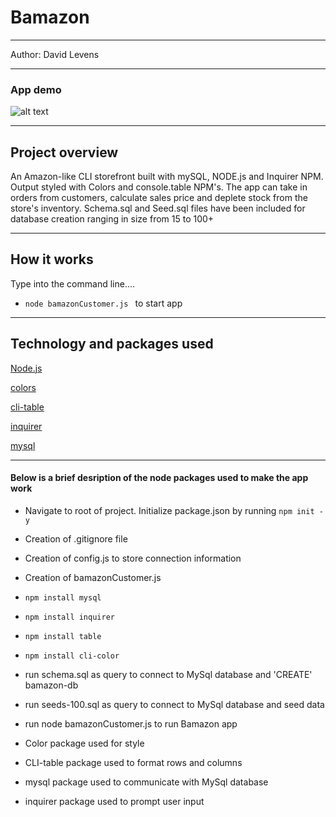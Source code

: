 <h1>Bamazon</h1>


<hr>

Author:  David Levens


<hr>

<h3> App demo </h3>

![alt text](./gif/bamazonGif.gif "Bamazon CLI Node App")

<hr>



<h2> Project overview</h2>
An Amazon-like CLI storefront built with mySQL, NODE.js and Inquirer NPM. Output styled with Colors and console.table NPM's. The app can take in orders from customers, calculate sales price and deplete stock from the store's inventory. Schema.sql and Seed.sql files have been included for database creation ranging in size from 15 to 100+
<hr>

<h2> How it works </h2>
Type into the command line....

- ```node bamazonCustomer.js ``` to start app

<hr>

<h2>Technology and packages used</h2>

[Node.js](https://nodejs.org/en/)

[colors](https://www.npmjs.com/package/cli-color)

[cli-table](https://www.npmjs.com/package/table)

[inquirer](https://www.npmjs.com/inquirer)

[mysql](https://www.npmjs.com/package/mysql)



<hr></hr>

<h4>Below is a brief desription of the node packages used to make the app work</h4>

- Navigate to root of project. Initialize package.json by running ```npm init -y```

- Creation of .gitignore file

- Creation of config.js to store connection information
  
- Creation of bamazonCustomer.js 


- ```npm install mysql```

- ```npm install inquirer```

- ```npm install table```

- ```npm install cli-color``` 

- run schema.sql as query to connect to MySql database and 'CREATE' bamazon-db

- run seeds-100.sql as query to connect to MySql database and seed data
  
- run node bamazonCustomer.js to run Bamazon app

- Color package used for style

- CLI-table package used to format rows and columns

- mysql package used to communicate with MySql database

- inquirer package used to prompt user input

